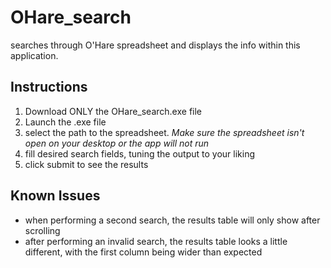 # OHare_search
searches through O'Hare spreadsheet and displays the info within this application.


## Instructions
1) Download ONLY the OHare_search.exe file
2) Launch the .exe file
3) select the path to the spreadsheet.  *Make sure the spreadsheet isn't open on your desktop or the app will not run*
4) fill desired search fields, tuning the output to your liking
5) click submit to see the results

## Known Issues
- when performing a second search, the results table will only show after scrolling
- after performing an invalid search, the results table looks a little different, with the first column being wider than expected


